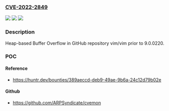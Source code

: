 ### [CVE-2022-2849](https://cve.mitre.org/cgi-bin/cvename.cgi?name=CVE-2022-2849)
![](https://img.shields.io/static/v1?label=Product&message=vim%2Fvim&color=blue)
![](https://img.shields.io/static/v1?label=Version&message=n%2Fa&color=blue)
![](https://img.shields.io/static/v1?label=Vulnerability&message=CWE-122%20Heap-based%20Buffer%20Overflow&color=brighgreen)

### Description

Heap-based Buffer Overflow in GitHub repository vim/vim prior to 9.0.0220.

### POC

#### Reference
- https://huntr.dev/bounties/389aeccd-deb9-49ae-9b6a-24c12d79b02e

#### Github
- https://github.com/ARPSyndicate/cvemon

